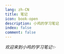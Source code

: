 ```yaml
---
lang: zh-CN
title: 笔记
icon: book-open
description: 小鸡的学习笔记
index: false
comment: false
---
```


_欢迎来到小鸡的学习笔记✨_

<Catalog hideHeading="true"></Catalog>